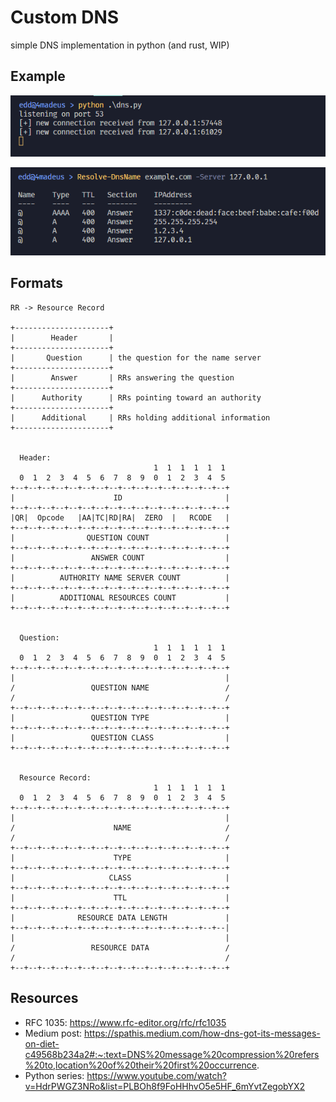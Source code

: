 
# Custom DNS
simple DNS implementation in python (and rust, WIP)

## Example
![](assets/listener.png)

![](assets/consumer.png)


## Formats
```
RR -> Resource Record

+---------------------+
|        Header       |
+---------------------+
|       Question      | the question for the name server
+---------------------+
|        Answer       | RRs answering the question
+---------------------+
|      Authority      | RRs pointing toward an authority
+---------------------+
|      Additional     | RRs holding additional information
+---------------------+


  Header:
                                1  1  1  1  1  1
  0  1  2  3  4  5  6  7  8  9  0  1  2  3  4  5
+--+--+--+--+--+--+--+--+--+--+--+--+--+--+--+--+
|                      ID                       |
+--+--+--+--+--+--+--+--+--+--+--+--+--+--+--+--+
|QR|  Opcode   |AA|TC|RD|RA|  ZERO  |   RCODE   |
+--+--+--+--+--+--+--+--+--+--+--+--+--+--+--+--+
|                QUESTION COUNT                 |
+--+--+--+--+--+--+--+--+--+--+--+--+--+--+--+--+
|                 ANSWER COUNT                  |
+--+--+--+--+--+--+--+--+--+--+--+--+--+--+--+--+
|          AUTHORITY NAME SERVER COUNT          |
+--+--+--+--+--+--+--+--+--+--+--+--+--+--+--+--+
|          ADDITIONAL RESOURCES COUNT           |
+--+--+--+--+--+--+--+--+--+--+--+--+--+--+--+--+


  Question:
                                1  1  1  1  1  1
  0  1  2  3  4  5  6  7  8  9  0  1  2  3  4  5
+--+--+--+--+--+--+--+--+--+--+--+--+--+--+--+--+
|                                               |
/                 QUESTION NAME                 /
/                                               /
+--+--+--+--+--+--+--+--+--+--+--+--+--+--+--+--+
|                 QUESTION TYPE                 |
+--+--+--+--+--+--+--+--+--+--+--+--+--+--+--+--+
|                 QUESTION CLASS                |
+--+--+--+--+--+--+--+--+--+--+--+--+--+--+--+--+


  Resource Record:
                                1  1  1  1  1  1
  0  1  2  3  4  5  6  7  8  9  0  1  2  3  4  5
+--+--+--+--+--+--+--+--+--+--+--+--+--+--+--+--+
|                                               |
/                      NAME                     /
/                                               /
+--+--+--+--+--+--+--+--+--+--+--+--+--+--+--+--+
|                      TYPE                     |
+--+--+--+--+--+--+--+--+--+--+--+--+--+--+--+--+
|                     CLASS                     |
+--+--+--+--+--+--+--+--+--+--+--+--+--+--+--+--+
|                      TTL                      |
+--+--+--+--+--+--+--+--+--+--+--+--+--+--+--+--+
|              RESOURCE DATA LENGTH             |
+--+--+--+--+--+--+--+--+--+--+--+--+--+--+--+--|
|                                               |
/                 RESOURCE DATA                 /
/                                               /
+--+--+--+--+--+--+--+--+--+--+--+--+--+--+--+--+

```


## Resources
- RFC 1035: https://www.rfc-editor.org/rfc/rfc1035
- Medium post: https://spathis.medium.com/how-dns-got-its-messages-on-diet-c49568b234a2#:~:text=DNS%20message%20compression%20refers%20to,location%20of%20their%20first%20occurrence.
- Python series: https://www.youtube.com/watch?v=HdrPWGZ3NRo&list=PLBOh8f9FoHHhvO5e5HF_6mYvtZegobYX2
